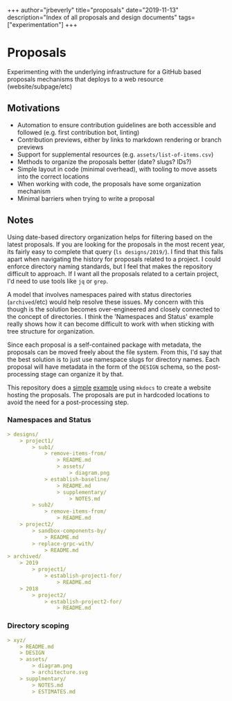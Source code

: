 +++
author="jrbeverly"
title="proposals"
date="2019-11-13"
description="Index of all proposals and design documents"
tags=["experimentation"]
+++
# Proposals

Experimenting with the underlying infrastructure for a GitHub based proposals mechanisms that deploys to a web resource (website/subpage/etc)

## Motivations

- Automation to ensure contribution guidelines are both accessible and followed (e.g. first contribution bot, linting)
- Contribution previews, either by links to markdown rendering or branch previews
- Support for supplemental resources (e.g. `assets/list-of-items.csv`)
- Methods to organize the proposals better (date? slugs? IDs?)
- Simple layout in code (minimal overhead), with tooling to move assets into the correct locations
- When working with code, the proposals have some organization mechanism
- Minimal barriers when trying to write a proposal

## Notes

Using date-based directory organization helps for filtering based on the latest proposals. If you are looking for the proposals in the most recent year, its fairly easy to complete that query (`ls designs/2019/`). I find that this falls apart when navigating the history for proposals related to a project. I could enforce directory naming standards, but I feel that makes the repository difficult to approach. If I want all the proposals related to a certain project, I'd need to use tools like `jq` or `grep`.

A model that involves namespaces paired with status directories (`archived`/etc) would help resolve these issues. My concern with this though is the solution becomes over-engineered and closely connected to the concept of directories. I think the 'Namespaces and Status' example really shows how it can become difficult to work with when sticking with tree structure for organization.

Since each proposal is a self-contained package with metadata, the proposals can be moved freely about the file system. From this, I'd say that the best solution is to just use namespace slugs for directory names. Each proposal will have metadata in the form of the `DESIGN` schema, so the post-processing stage can organize it by that.

This repository does a [simple](docs/proposal.png) [example](docs/search.png) using `mkdocs` to create a website hosting the proposals. The proposals are put in hardcoded locations to avoid the need for a post-processing step.

### Namespaces and Status

```markdown
> designs/
    > project1/
        > sub1/
            > remove-items-from/
                > README.md
                > assets/
                    > diagram.png
            > establish-baseline/
                > README.md
                > supplementary/
                    > NOTES.md
        > sub2/
            > remove-items-from/
                > README.md
    > project2/
        > sandbox-components-by/
            > README.md
        > replace-grpc-with/
            > README.md
> archived/
    > 2019
        > project1/
            > establish-project1-for/
                > README.md
    > 2018
        > project2/
            > establish-project2-for/
                > README.md
```

### Directory scoping

```markdown
> xyz/
    > README.md
    > DESIGN
    > assets/
        > diagram.png
        > architecture.svg
    > supplmentary/
        > NOTES.md
        > ESTIMATES.md
```
